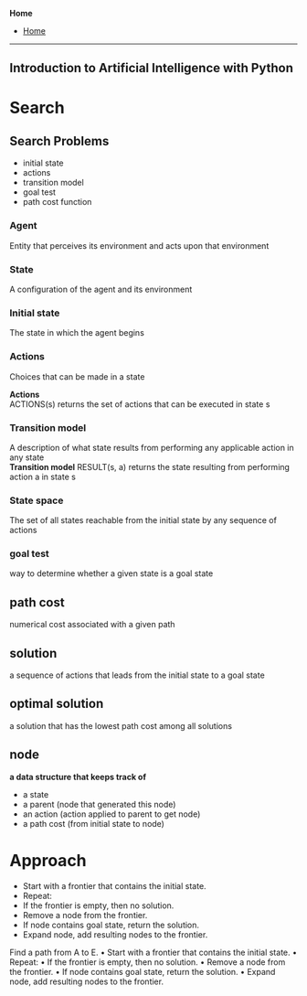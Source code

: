 **Home**
- [Home](../index.md)
---
## Introduction to Artificial Intelligence with Python
# Search


## Search Problems
- initial state  
- actions  
- transition model  
- goal test  
- path cost function  

### Agent  
Entity that perceives its environment
and acts upon that environment  

### State
A configuration of the agent and
its environment

### Initial state
The state in which the agent begins  

### Actions
Choices that can be made in a state

**Actions**  
ACTIONS(s) returns the set of actions that
can be executed in state s

### Transition model
A description of what state results from
performing any applicable action in any
state  
**Transition model**
RESULT(s, a) returns the state resulting from
performing action a in state s

### State space
The set of all states reachable from the
initial state by any sequence of actions  

### goal test
way to determine whether a given state
is a goal state  

## path cost
numerical cost associated with a given path  
## solution
a sequence of actions that leads from the
initial state to a goal state  
## optimal solution
a solution that has the lowest path cost
among all solutions

## node
**a data structure that keeps track of**
- a state
- a parent (node that generated this node)
- an action (action applied to parent to get node)
- a path cost (from initial state to node)  

# Approach
- Start with a frontier that contains the initial state.
- Repeat:
 - If the frontier is empty, then no solution.
 - Remove a node from the frontier.
 - If node contains goal state, return the solution.
 - Expand node, add resulting nodes to the frontier.  

Find a path from A to E.
• Start with a frontier that contains the initial state.
• Repeat:
• If the frontier is empty, then no solution.
• Remove a node from the frontier.
• If node contains goal state, return the solution.
• Expand node, add resulting nodes to the frontier.